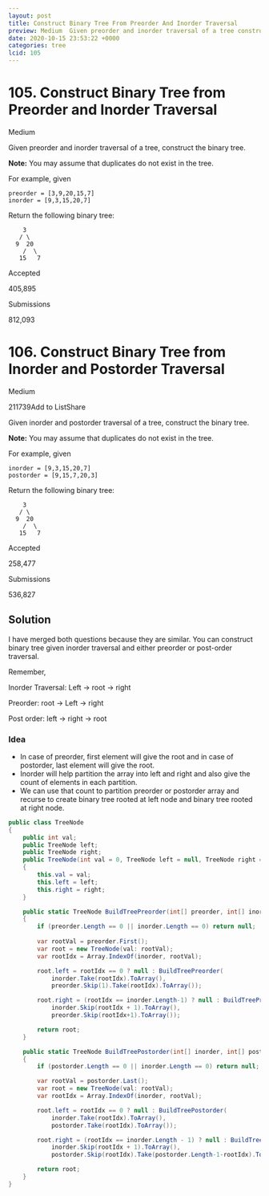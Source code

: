 ```yaml
---
layout: post
title: Construct Binary Tree From Preorder And Inorder Traversal
preview: Medium  Given preorder and inorder traversal of a tree construct the binary tree  Note You may assume that duplicates do not
date: 2020-10-15 23:53:22 +0000
categories: tree
lcid: 105
---
```


# 105. Construct Binary Tree from Preorder and Inorder Traversal

Medium

Given preorder and inorder traversal of a tree, construct the binary tree.

**Note:**
You may assume that duplicates do not exist in the tree.

For example, given

```
preorder = [3,9,20,15,7]
inorder = [9,3,15,20,7]
```

Return the following binary tree:

```
    3
   / \
  9  20
    /  \
   15   7
```

Accepted

405,895

Submissions

812,093

# 106. Construct Binary Tree from Inorder and Postorder Traversal

Medium

211739Add to ListShare

Given inorder and postorder traversal of a tree, construct the binary tree.

**Note:**
You may assume that duplicates do not exist in the tree.

For example, given

```
inorder = [9,3,15,20,7]
postorder = [9,15,7,20,3]
```

Return the following binary tree:

```
    3
   / \
  9  20
    /  \
   15   7
```

Accepted

258,477

Submissions

536,827

## Solution

I have merged both questions because they are similar. You can construct binary tree given inorder traversal and either preorder or post-order traversal.

Remember, 

Inorder Traversal: Left -> root -> right

Preorder: root -> Left -> right

Post order: left -> right -> root

### Idea

- In case of preorder, first element will give the root and in case of postorder, last element will give the root. 
- Inorder will help partition the array into left and right and also give the count of elements in each partition. 
- We can use that count to partition preorder or postorder array and recurse to create binary tree rooted at left node and binary tree rooted at right node. 

```c#
public class TreeNode
{
	public int val;
	public TreeNode left;
	public TreeNode right;
	public TreeNode(int val = 0, TreeNode left = null, TreeNode right = null)
	{
		this.val = val;
		this.left = left;
		this.right = right;
	}

	public static TreeNode BuildTreePreorder(int[] preorder, int[] inorder)
	{
		if (preorder.Length == 0 || inorder.Length == 0) return null;
        
        var rootVal = preorder.First();
		var root = new TreeNode(val: rootVal);
		var rootIdx = Array.IndexOf(inorder, rootVal);

		root.left = rootIdx == 0 ? null : BuildTreePreorder(
			inorder.Take(rootIdx).ToArray(), 
			preorder.Skip(1).Take(rootIdx).ToArray());

		root.right = (rootIdx == inorder.Length-1) ? null : BuildTreePreorder(
			inorder.Skip(rootIdx + 1).ToArray(), 
			preorder.Skip(rootIdx+1).ToArray());

		return root;
	}

	public static TreeNode BuildTreePostorder(int[] inorder, int[] postorder)
	{
		if (postorder.Length == 0 || inorder.Length == 0) return null;

		var rootVal = postorder.Last();
		var root = new TreeNode(val: rootVal);
		var rootIdx = Array.IndexOf(inorder, rootVal);

		root.left = rootIdx == 0 ? null : BuildTreePostorder(
			inorder.Take(rootIdx).ToArray(),
			postorder.Take(rootIdx).ToArray());

		root.right = (rootIdx == inorder.Length - 1) ? null : BuildTreePostorder(
			inorder.Skip(rootIdx + 1).ToArray(),
			postorder.Skip(rootIdx).Take(postorder.Length-1-rootIdx).ToArray());

		return root;
	}
}
```